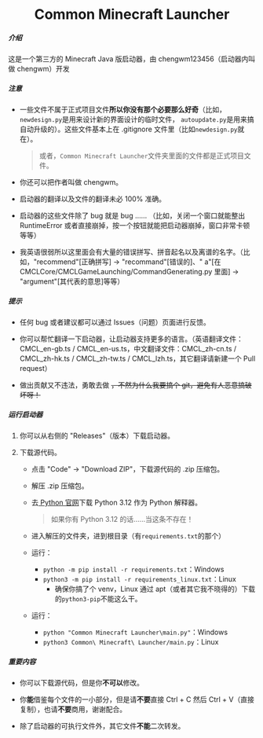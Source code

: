 <h1 align="center">Common Minecraft Launcher</h1>
<h5>介绍</h5>

这是一个第三方的 Minecraft Java 版启动器，由 chengwm123456（启动器内叫做 chengwm）开发

<h5>注意</h5>

- 一些文件不属于正式项目文件**所以你没有那个必要那么好奇**（比如，`newdesign.py`是用来设计新的界面设计的临时文件，
  `autoupdate.py`是用来搞自动升级的）。这些文件基本上在 .gitignore 文件里（比如`newdesign.py`就在）。
  > 或者，`Common Minecraft Launcher`文件夹里面的文件都是正式项目文件。

- 你还可以把作者叫做 chengwm。

- 启动器的翻译以及文件的翻译未必 100% 准确。

- 启动器的这些文件除了 bug 就是 bug …… （比如，关闭一个窗口就能整出 RuntimeError 或者直接崩掉，按一个按钮就能把启动器崩掉，窗口非常卡顿等等）

- 我英语很弱所以这里面会有大量的错误拼写、拼音起名以及离谱的名字。（比如，"recommend"[正确拼写] -> "recommand"[错误的]、"
  a"[在 CMCLCore/CMCLGameLaunching/CommandGenerating.py 里面] -> "argument"[其代表的意思]等等）

<h5>提示</h5>

- 任何 bug 或者建议都可以通过 Issues（问题）页面进行反馈。

- 你可以帮忙翻译一下启动器，让启动器支持更多的语言。（英语翻译文件：CMCL_en-gb.ts /
  CMCL_en-us.ts，中文翻译文件：CMCL_zh-cn.ts / CMCL_zh-hk.ts / CMCL_zh-tw.ts / CMCL_lzh.ts，其它翻译请新建一个 Pull
  request）

- 做出贡献又不违法，勇敢去做 ~~，不然为什么我要搞个 git，避免有人恶意搞破坏呀！~~

<h5>运行启动器</h5>

1. 你可以从右侧的 "Releases"（版本）下载启动器。

2. 下载源代码。
    - 点击 "Code" -> "Download ZIP"，下载源代码的 .zip 压缩包。

    - 解压 .zip 压缩包。

    - 去[ Python 官网](https://www.python.org/)下载 Python 3.12 作为 Python 解释器。
      > 如果你有 Python 3.12 的话……当这条不存在！

    - 进入解压的文件夹，进到根目录（有`requirements.txt`的那个）

    - 运行：
        - `python -m pip install -r requirements.txt`：Windows
        - `python3 -m pip install -r requirements_linux.txt`：Linux
            - 确保你搞了个 venv，Linux 通过 apt（或者其它我不晓得的）下载的`python3-pip`不能这么干。

    - 运行：
        - `python "Common Minecraft Launcher\main.py"`：Windows
        - `python3 Common\ Minecraft\ Launcher/main.py`：Linux

<h5>重要内容</h5>

- 你可以下载源代码，但是你**不可以**修改。

- 你**能**借鉴每个文件的一小部分，但是请**不要**直接 Ctrl + C 然后 Ctrl + V（直接复制），也请**不要**商用，谢谢配合。

- 除了启动器的可执行文件外，其它文件**不能**二次转发。
